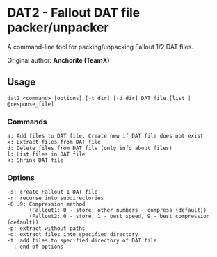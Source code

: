 # DAT2 - Fallout DAT file packer/unpacker

A command-line tool for packing/unpacking Fallout 1/2 DAT files.

Original author: **Anchorite (TeamX)**

## Usage

    dat2 <command> [options] [-t dir] [-d dir] DAT_file [list | @response_file]

### Commands
    a: Add files to DAT file. Create new if DAT file does not exist
    x: Extract files from DAT file
    d: Delete files from DAT file (only info about files)
    l: List files in DAT file
    k: Shrink DAT file

### Options
    -s: create Fallout 1 DAT file
    -r: recurse into subdirectories
    -0..9: Compression method
           (Fallout1: 0 - store, other numbers - compress (default))
           (Fallout2: 0 - store, 1 - best speed, 9 - best compression (default))
    -p: extract without paths
    -d: extract files into specified directory
    -t: add files to specified directory of DAT file
    --: end of options
